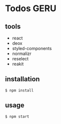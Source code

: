 # Todos GERU

## tools

 - react
 - deox
 - styled-components
 - normalizr
 - reselect
 - reakit
 
## installation

```
$ npm install
```

## usage

```
$ npm start
```
